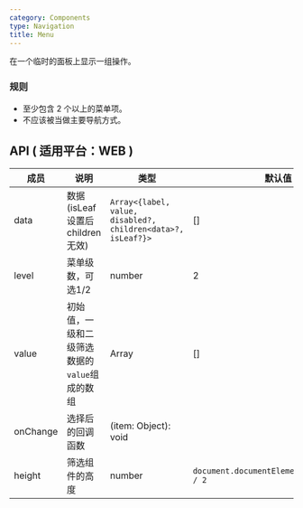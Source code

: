 ```yaml
---
category: Components
type: Navigation
title: Menu
---
```


在一个临时的面板上显示一组操作。

### 规则
- 至少包含 2 个以上的菜单项。
- 不应该被当做主要导航方式。

## API ( 适用平台：WEB )

| 成员        | 说明           | 类型        | 默认值       |
|------------|----------------|-------------|--------------|
| data    |  数据(isLeaf 设置后 children 无效)  | `Array<{label, value, disabled?, children<data>?, isLeaf?}>` | [] |
| level    |  菜单级数，可选1/2  | number  | 2 |
| value    |  初始值，一级和二级筛选数据的`value`组成的数组  | Array | [] |
| onChange    |   选择后的回调函数    | (item: Object): void  |  |
| height    |   筛选组件的高度   | number  | `document.documentElement.clientHeight / 2` |
